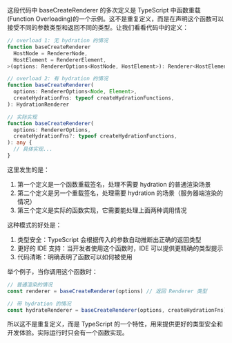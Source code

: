 这段代码中 baseCreateRenderer 的多次定义是 TypeScript 中函数重载(Function Overloading)的一个示例。这不是重复定义，而是在声明这个函数可以接受不同的参数类型和返回不同的类型。让我们看看代码中的定义：

```typescript
// overload 1: 无 hydration 的情况
function baseCreateRenderer
  HostNode = RendererNode,
  HostElement = RendererElement,
>(options: RendererOptions<HostNode, HostElement>): Renderer<HostElement>

// overload 2: 有 hydration 的情况
function baseCreateRenderer(
  options: RendererOptions<Node, Element>,
  createHydrationFns: typeof createHydrationFunctions,
): HydrationRenderer

// 实际实现
function baseCreateRenderer(
  options: RendererOptions,
  createHydrationFns?: typeof createHydrationFunctions,
): any {
  // 具体实现...
}
```

这里发生的是：

1. 第一个定义是一个函数重载签名，处理不需要 hydration 的普通渲染场景
2. 第二个定义是另一个重载签名，处理需要 hydration 的场景（服务器端渲染的情况）
3. 第三个定义是实际的函数实现，它需要能处理上面两种调用情况

这种模式的好处是：

1. 类型安全：TypeScript 会根据传入的参数自动推断出正确的返回类型
2. 更好的 IDE 支持：当开发者使用这个函数时，IDE 可以提供更精确的类型提示
3. 代码清晰：明确表明了函数可以如何被使用

举个例子，当你调用这个函数时：

```typescript
// 普通渲染的情况
const renderer = baseCreateRenderer(options) // 返回 Renderer 类型

// 带 hydration 的情况
const hydrateRenderer = baseCreateRenderer(options, createHydrationFns) // 返回 HydrationRenderer 类型
```

所以这不是重复定义，而是 TypeScript 的一个特性，用来提供更好的类型安全和开发体验。实际运行时只会有一个函数实现。